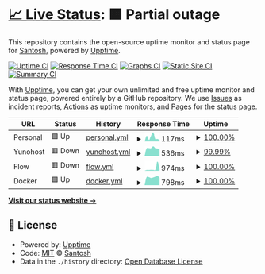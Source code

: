 # [📈 Live Status](https://status.sant.sh): <!--live status--> **🟧 Partial outage**

This repository contains the open-source uptime monitor and status page for [Santosh](https://status.sant.sh), powered by [Upptime](https://github.com/upptime/upptime).

[![Uptime CI](https://github.com/sant-sh/status/workflows/Uptime%20CI/badge.svg)](https://github.com/sant-sh/status/actions?query=workflow%3A%22Uptime+CI%22)
[![Response Time CI](https://github.com/sant-sh/status/workflows/Response%20Time%20CI/badge.svg)](https://github.com/sant-sh/status/actions?query=workflow%3A%22Response+Time+CI%22)
[![Graphs CI](https://github.com/sant-sh/status/workflows/Graphs%20CI/badge.svg)](https://github.com/sant-sh/status/actions?query=workflow%3A%22Graphs+CI%22)
[![Static Site CI](https://github.com/sant-sh/status/workflows/Static%20Site%20CI/badge.svg)](https://github.com/sant-sh/status/actions?query=workflow%3A%22Static+Site+CI%22)
[![Summary CI](https://github.com/sant-sh/status/workflows/Summary%20CI/badge.svg)](https://github.com/sant-sh/status/actions?query=workflow%3A%22Summary+CI%22)

With [Upptime](https://upptime.js.org), you can get your own unlimited and free uptime monitor and status page, powered entirely by a GitHub repository. We use [Issues](https://github.com/sant-sh/status/issues) as incident reports, [Actions](https://github.com/sant-sh/status/actions) as uptime monitors, and [Pages](https://status.sant.sh) for the status page.

<!--start: status pages-->
<!-- This summary is generated by Upptime (https://github.com/upptime/upptime) -->
<!-- Do not edit this manually, your changes will be overwritten -->
<!-- prettier-ignore -->
| URL | Status | History | Response Time | Uptime |
| --- | ------ | ------- | ------------- | ------ |
| <img alt="" src="https://icons.duckduckgo.com/ip3/null.ico" height="13"> Personal | 🟩 Up | [personal.yml](https://github.com/sant-sh/status/commits/HEAD/history/personal.yml) | <details><summary><img alt="Response time graph" src="./graphs/personal/response-time-week.png" height="20"> 117ms</summary><br><a href="https://status.sant.sh/history/personal"><img alt="Response time 141" src="https://img.shields.io/endpoint?url=https%3A%2F%2Fraw.githubusercontent.com%2Fsant-sh%2Fstatus%2FHEAD%2Fapi%2Fpersonal%2Fresponse-time.json"></a><br><a href="https://status.sant.sh/history/personal"><img alt="24-hour response time 44" src="https://img.shields.io/endpoint?url=https%3A%2F%2Fraw.githubusercontent.com%2Fsant-sh%2Fstatus%2FHEAD%2Fapi%2Fpersonal%2Fresponse-time-day.json"></a><br><a href="https://status.sant.sh/history/personal"><img alt="7-day response time 117" src="https://img.shields.io/endpoint?url=https%3A%2F%2Fraw.githubusercontent.com%2Fsant-sh%2Fstatus%2FHEAD%2Fapi%2Fpersonal%2Fresponse-time-week.json"></a><br><a href="https://status.sant.sh/history/personal"><img alt="30-day response time 121" src="https://img.shields.io/endpoint?url=https%3A%2F%2Fraw.githubusercontent.com%2Fsant-sh%2Fstatus%2FHEAD%2Fapi%2Fpersonal%2Fresponse-time-month.json"></a><br><a href="https://status.sant.sh/history/personal"><img alt="1-year response time 141" src="https://img.shields.io/endpoint?url=https%3A%2F%2Fraw.githubusercontent.com%2Fsant-sh%2Fstatus%2FHEAD%2Fapi%2Fpersonal%2Fresponse-time-year.json"></a></details> | <details><summary><a href="https://status.sant.sh/history/personal">100.00%</a></summary><a href="https://status.sant.sh/history/personal"><img alt="All-time uptime 100.00%" src="https://img.shields.io/endpoint?url=https%3A%2F%2Fraw.githubusercontent.com%2Fsant-sh%2Fstatus%2FHEAD%2Fapi%2Fpersonal%2Fuptime.json"></a><br><a href="https://status.sant.sh/history/personal"><img alt="24-hour uptime 100.00%" src="https://img.shields.io/endpoint?url=https%3A%2F%2Fraw.githubusercontent.com%2Fsant-sh%2Fstatus%2FHEAD%2Fapi%2Fpersonal%2Fuptime-day.json"></a><br><a href="https://status.sant.sh/history/personal"><img alt="7-day uptime 100.00%" src="https://img.shields.io/endpoint?url=https%3A%2F%2Fraw.githubusercontent.com%2Fsant-sh%2Fstatus%2FHEAD%2Fapi%2Fpersonal%2Fuptime-week.json"></a><br><a href="https://status.sant.sh/history/personal"><img alt="30-day uptime 100.00%" src="https://img.shields.io/endpoint?url=https%3A%2F%2Fraw.githubusercontent.com%2Fsant-sh%2Fstatus%2FHEAD%2Fapi%2Fpersonal%2Fuptime-month.json"></a><br><a href="https://status.sant.sh/history/personal"><img alt="1-year uptime 100.00%" src="https://img.shields.io/endpoint?url=https%3A%2F%2Fraw.githubusercontent.com%2Fsant-sh%2Fstatus%2FHEAD%2Fapi%2Fpersonal%2Fuptime-year.json"></a></details>
| <img alt="" src="https://icons.duckduckgo.com/ip3/null.ico" height="13"> Yunohost | 🟥 Down | [yunohost.yml](https://github.com/sant-sh/status/commits/HEAD/history/yunohost.yml) | <details><summary><img alt="Response time graph" src="./graphs/yunohost/response-time-week.png" height="20"> 536ms</summary><br><a href="https://status.sant.sh/history/yunohost"><img alt="Response time 576" src="https://img.shields.io/endpoint?url=https%3A%2F%2Fraw.githubusercontent.com%2Fsant-sh%2Fstatus%2FHEAD%2Fapi%2Fyunohost%2Fresponse-time.json"></a><br><a href="https://status.sant.sh/history/yunohost"><img alt="24-hour response time 446" src="https://img.shields.io/endpoint?url=https%3A%2F%2Fraw.githubusercontent.com%2Fsant-sh%2Fstatus%2FHEAD%2Fapi%2Fyunohost%2Fresponse-time-day.json"></a><br><a href="https://status.sant.sh/history/yunohost"><img alt="7-day response time 536" src="https://img.shields.io/endpoint?url=https%3A%2F%2Fraw.githubusercontent.com%2Fsant-sh%2Fstatus%2FHEAD%2Fapi%2Fyunohost%2Fresponse-time-week.json"></a><br><a href="https://status.sant.sh/history/yunohost"><img alt="30-day response time 554" src="https://img.shields.io/endpoint?url=https%3A%2F%2Fraw.githubusercontent.com%2Fsant-sh%2Fstatus%2FHEAD%2Fapi%2Fyunohost%2Fresponse-time-month.json"></a><br><a href="https://status.sant.sh/history/yunohost"><img alt="1-year response time 576" src="https://img.shields.io/endpoint?url=https%3A%2F%2Fraw.githubusercontent.com%2Fsant-sh%2Fstatus%2FHEAD%2Fapi%2Fyunohost%2Fresponse-time-year.json"></a></details> | <details><summary><a href="https://status.sant.sh/history/yunohost">99.99%</a></summary><a href="https://status.sant.sh/history/yunohost"><img alt="All-time uptime 100.00%" src="https://img.shields.io/endpoint?url=https%3A%2F%2Fraw.githubusercontent.com%2Fsant-sh%2Fstatus%2FHEAD%2Fapi%2Fyunohost%2Fuptime.json"></a><br><a href="https://status.sant.sh/history/yunohost"><img alt="24-hour uptime 99.95%" src="https://img.shields.io/endpoint?url=https%3A%2F%2Fraw.githubusercontent.com%2Fsant-sh%2Fstatus%2FHEAD%2Fapi%2Fyunohost%2Fuptime-day.json"></a><br><a href="https://status.sant.sh/history/yunohost"><img alt="7-day uptime 99.99%" src="https://img.shields.io/endpoint?url=https%3A%2F%2Fraw.githubusercontent.com%2Fsant-sh%2Fstatus%2FHEAD%2Fapi%2Fyunohost%2Fuptime-week.json"></a><br><a href="https://status.sant.sh/history/yunohost"><img alt="30-day uptime 100.00%" src="https://img.shields.io/endpoint?url=https%3A%2F%2Fraw.githubusercontent.com%2Fsant-sh%2Fstatus%2FHEAD%2Fapi%2Fyunohost%2Fuptime-month.json"></a><br><a href="https://status.sant.sh/history/yunohost"><img alt="1-year uptime 100.00%" src="https://img.shields.io/endpoint?url=https%3A%2F%2Fraw.githubusercontent.com%2Fsant-sh%2Fstatus%2FHEAD%2Fapi%2Fyunohost%2Fuptime-year.json"></a></details>
| <img alt="" src="https://icons.duckduckgo.com/ip3/null.ico" height="13"> Flow | 🟥 Down | [flow.yml](https://github.com/sant-sh/status/commits/HEAD/history/flow.yml) | <details><summary><img alt="Response time graph" src="./graphs/flow/response-time-week.png" height="20"> 974ms</summary><br><a href="https://status.sant.sh/history/flow"><img alt="Response time 694" src="https://img.shields.io/endpoint?url=https%3A%2F%2Fraw.githubusercontent.com%2Fsant-sh%2Fstatus%2FHEAD%2Fapi%2Fflow%2Fresponse-time.json"></a><br><a href="https://status.sant.sh/history/flow"><img alt="24-hour response time 494" src="https://img.shields.io/endpoint?url=https%3A%2F%2Fraw.githubusercontent.com%2Fsant-sh%2Fstatus%2FHEAD%2Fapi%2Fflow%2Fresponse-time-day.json"></a><br><a href="https://status.sant.sh/history/flow"><img alt="7-day response time 974" src="https://img.shields.io/endpoint?url=https%3A%2F%2Fraw.githubusercontent.com%2Fsant-sh%2Fstatus%2FHEAD%2Fapi%2Fflow%2Fresponse-time-week.json"></a><br><a href="https://status.sant.sh/history/flow"><img alt="30-day response time 578" src="https://img.shields.io/endpoint?url=https%3A%2F%2Fraw.githubusercontent.com%2Fsant-sh%2Fstatus%2FHEAD%2Fapi%2Fflow%2Fresponse-time-month.json"></a><br><a href="https://status.sant.sh/history/flow"><img alt="1-year response time 694" src="https://img.shields.io/endpoint?url=https%3A%2F%2Fraw.githubusercontent.com%2Fsant-sh%2Fstatus%2FHEAD%2Fapi%2Fflow%2Fresponse-time-year.json"></a></details> | <details><summary><a href="https://status.sant.sh/history/flow">100.00%</a></summary><a href="https://status.sant.sh/history/flow"><img alt="All-time uptime 85.51%" src="https://img.shields.io/endpoint?url=https%3A%2F%2Fraw.githubusercontent.com%2Fsant-sh%2Fstatus%2FHEAD%2Fapi%2Fflow%2Fuptime.json"></a><br><a href="https://status.sant.sh/history/flow"><img alt="24-hour uptime 99.99%" src="https://img.shields.io/endpoint?url=https%3A%2F%2Fraw.githubusercontent.com%2Fsant-sh%2Fstatus%2FHEAD%2Fapi%2Fflow%2Fuptime-day.json"></a><br><a href="https://status.sant.sh/history/flow"><img alt="7-day uptime 100.00%" src="https://img.shields.io/endpoint?url=https%3A%2F%2Fraw.githubusercontent.com%2Fsant-sh%2Fstatus%2FHEAD%2Fapi%2Fflow%2Fuptime-week.json"></a><br><a href="https://status.sant.sh/history/flow"><img alt="30-day uptime 100.00%" src="https://img.shields.io/endpoint?url=https%3A%2F%2Fraw.githubusercontent.com%2Fsant-sh%2Fstatus%2FHEAD%2Fapi%2Fflow%2Fuptime-month.json"></a><br><a href="https://status.sant.sh/history/flow"><img alt="1-year uptime 85.51%" src="https://img.shields.io/endpoint?url=https%3A%2F%2Fraw.githubusercontent.com%2Fsant-sh%2Fstatus%2FHEAD%2Fapi%2Fflow%2Fuptime-year.json"></a></details>
| <img alt="" src="https://icons.duckduckgo.com/ip3/null.ico" height="13"> Docker | 🟩 Up | [docker.yml](https://github.com/sant-sh/status/commits/HEAD/history/docker.yml) | <details><summary><img alt="Response time graph" src="./graphs/docker/response-time-week.png" height="20"> 798ms</summary><br><a href="https://status.sant.sh/history/docker"><img alt="Response time 793" src="https://img.shields.io/endpoint?url=https%3A%2F%2Fraw.githubusercontent.com%2Fsant-sh%2Fstatus%2FHEAD%2Fapi%2Fdocker%2Fresponse-time.json"></a><br><a href="https://status.sant.sh/history/docker"><img alt="24-hour response time 730" src="https://img.shields.io/endpoint?url=https%3A%2F%2Fraw.githubusercontent.com%2Fsant-sh%2Fstatus%2FHEAD%2Fapi%2Fdocker%2Fresponse-time-day.json"></a><br><a href="https://status.sant.sh/history/docker"><img alt="7-day response time 798" src="https://img.shields.io/endpoint?url=https%3A%2F%2Fraw.githubusercontent.com%2Fsant-sh%2Fstatus%2FHEAD%2Fapi%2Fdocker%2Fresponse-time-week.json"></a><br><a href="https://status.sant.sh/history/docker"><img alt="30-day response time 804" src="https://img.shields.io/endpoint?url=https%3A%2F%2Fraw.githubusercontent.com%2Fsant-sh%2Fstatus%2FHEAD%2Fapi%2Fdocker%2Fresponse-time-month.json"></a><br><a href="https://status.sant.sh/history/docker"><img alt="1-year response time 793" src="https://img.shields.io/endpoint?url=https%3A%2F%2Fraw.githubusercontent.com%2Fsant-sh%2Fstatus%2FHEAD%2Fapi%2Fdocker%2Fresponse-time-year.json"></a></details> | <details><summary><a href="https://status.sant.sh/history/docker">100.00%</a></summary><a href="https://status.sant.sh/history/docker"><img alt="All-time uptime 88.76%" src="https://img.shields.io/endpoint?url=https%3A%2F%2Fraw.githubusercontent.com%2Fsant-sh%2Fstatus%2FHEAD%2Fapi%2Fdocker%2Fuptime.json"></a><br><a href="https://status.sant.sh/history/docker"><img alt="24-hour uptime 100.00%" src="https://img.shields.io/endpoint?url=https%3A%2F%2Fraw.githubusercontent.com%2Fsant-sh%2Fstatus%2FHEAD%2Fapi%2Fdocker%2Fuptime-day.json"></a><br><a href="https://status.sant.sh/history/docker"><img alt="7-day uptime 100.00%" src="https://img.shields.io/endpoint?url=https%3A%2F%2Fraw.githubusercontent.com%2Fsant-sh%2Fstatus%2FHEAD%2Fapi%2Fdocker%2Fuptime-week.json"></a><br><a href="https://status.sant.sh/history/docker"><img alt="30-day uptime 100.00%" src="https://img.shields.io/endpoint?url=https%3A%2F%2Fraw.githubusercontent.com%2Fsant-sh%2Fstatus%2FHEAD%2Fapi%2Fdocker%2Fuptime-month.json"></a><br><a href="https://status.sant.sh/history/docker"><img alt="1-year uptime 88.76%" src="https://img.shields.io/endpoint?url=https%3A%2F%2Fraw.githubusercontent.com%2Fsant-sh%2Fstatus%2FHEAD%2Fapi%2Fdocker%2Fuptime-year.json"></a></details>

<!--end: status pages-->

[**Visit our status website →**](https://status.sant.sh)

## 📄 License

- Powered by: [Upptime](https://github.com/upptime/upptime)
- Code: [MIT](./LICENSE) © [Santosh](https://status.sant.sh)
- Data in the `./history` directory: [Open Database License](https://opendatacommons.org/licenses/odbl/1-0/)
